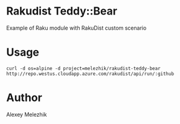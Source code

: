 # Rakudist Teddy::Bear

Example of Raku module with RakuDist custom scenario

# Usage

`curl -d os=alpine -d project=melezhik/rakudist-teddy-bear http://repo.westus.cloudapp.azure.com/rakudist/api/run/:github`

# Author 

Alexey Melezhik

